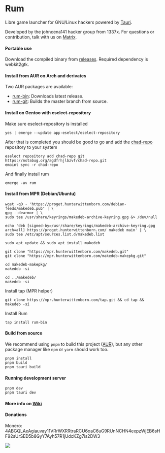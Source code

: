# Rum
Libre game launcher for GNU/Linux hackers powered by [Tauri](https://tauri.studio).

Developed by the johncena141 hacker group from 1337x. For questions or contribution, talk with us on [Matrix](https://matrix.to/#/!SlYhhmreXjJylcsjfn:tedomum.net?via=matrix.org&via=tedomum.net).

#### Portable use

Download the compiled binary from [releases](https://notabug.org/johncena141/rum/releases). Required dependency is webkit2gtk.

#### Install from AUR on Arch and derivates

Two AUR packages are available:

- [rum-bin](https://aur.archlinux.org/packages/rum-bin/): Downloads latest release.
- [rum-git](https://aur.archlinux.org/packages/rum-git/): Builds the master branch from source.

#### Install on Gentoo with eselect-repository

Make sure eselect-repository is installed

```
yes | emerge --update app-eselect/eselect-repository
```

After that is completed you should be good to go and add the [chad-repo](https://notabug.org/agdfrhjlbzvf/chad-repo) repository to your system

```
eselect repository add chad-repo git https://notabug.org/agdfrhjlbzvf/chad-repo.git
emaint sync -r chad-repo
```

And finally install rum

```
emerge -av rum
```

#### Install from MPR (Debian/Ubuntu)

```
wget -qO - 'https://proget.hunterwittenborn.com/debian-feeds/makedeb.pub' | \
gpg --dearmor | \
sudo tee /usr/share/keyrings/makedeb-archive-keyring.gpg &> /dev/null
```

```
echo 'deb [signed-by=/usr/share/keyrings/makedeb-archive-keyring.gpg arch=all] https://proget.hunterwittenborn.com/ makedeb main' | \
sudo tee /etc/apt/sources.list.d/makedeb.list
```

```
sudo apt update && sudo apt install makedeb
```

```
git clone "https://mpr.hunterwittenborn.com/makedeb.git"
git clone "https://mpr.hunterwittenborn.com/makedeb-makepkg.git"

cd makedeb-makepkg/
makedeb -si

cd ../makedeb/
makedeb -si
```

Install tap (MPR helper)

```
git clone https://mpr.hunterwittenborn.com/tap.git && cd tap && makedeb -si
```

Install Rum

```
tap install rum-bin
```

#### Build from source

We recommend using `pnpm` to build this project ([AUR](https://aur.archlinux.org/packages/pnpm/)), but any other
package manager like `npm` or `yarn` should work too.

```
pnpm install
pnpm build
pnpm tauri build
```

#### Running development server

```
pnpm dev
pnpm tauri dev
```

#### More info on [Wiki](https://notabug.org/johncena141/rum/wiki)

#### Donations

Monero: 4ABGQLAeAgiauvay11VRrWXRRtraRCU6oaC6uG9RUnNCHN4eepzWjEB6sHF92sUrSED5b8GyY7Ayh57R1jUdcKZg7is2DW3

<img src="https://i.postimg.cc/cHMfLtLy/3423423.png">